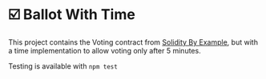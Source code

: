 # ☑️ Ballot With Time

This project contains the Voting contract from [Solidity By Example](https://docs.soliditylang.org/en/v0.8.11/solidity-by-example.html#voting), but with a time implementation to allow voting only after 5 minutes.  

Testing is available with `npm test`
